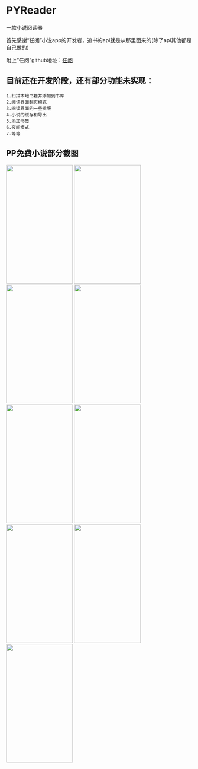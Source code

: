 # PYReader
一款小说阅读器

首先感谢“任阅”小说app的开发者，追书的api就是从那里面来的(除了api其他都是自己做的)

附上“任阅”github地址：[任阅](https://github.com/JustWayward/BookReader)

## 目前还在开发阶段，还有部分功能未实现：
```
1.扫描本地书籍并添加到书库
2.阅读界面翻页模式
3.阅读界面的一些排版
4.小说的缓存和导出
5.添加书签
6.夜间模式
7.等等
```

## PP免费小说部分截图
<img width="180" height="320" src="https://github.com/pangyu646182805/PYReader/blob/master/screenshot/Screenshot_20170804-152808.png"/>

<img width="180" height="320" src="https://github.com/pangyu646182805/PYReader/blob/master/screenshot/Screenshot_20170804-152727.png"/>

<img width="180" height="320" src="https://github.com/pangyu646182805/PYReader/blob/master/screenshot/Screenshot_20170804-152745.png"/>

<img width="180" height="320" src="https://github.com/pangyu646182805/PYReader/blob/master/screenshot/Screenshot_20170804-152928.png"/>

<img width="180" height="320" src="https://github.com/pangyu646182805/PYReader/blob/master/screenshot/Screenshot_20170804-152935.png"/>

<img width="180" height="320" src="https://github.com/pangyu646182805/PYReader/blob/master/screenshot/Screenshot_20170804-152952.png"/>

<img width="180" height="320" src="https://github.com/pangyu646182805/PYReader/blob/master/screenshot/Screenshot_20170804-152831.png"/>

<img width="180" height="320" src="https://github.com/pangyu646182805/PYReader/blob/master/screenshot/Screenshot_20170804-152842.png"/>

<img width="180" height="320" src="https://github.com/pangyu646182805/PYReader/blob/master/screenshot/Screenshot_20170804-152909.png"/>
